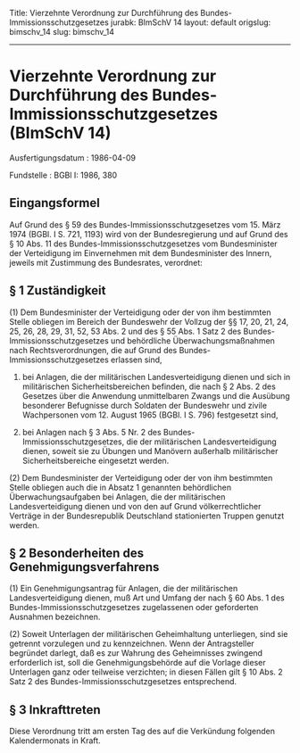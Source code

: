 Title: Vierzehnte Verordnung zur Durchführung des Bundes-Immissionsschutzgesetzes
jurabk: BImSchV 14
layout: default
origslug: bimschv_14
slug: bimschv_14

---

# Vierzehnte Verordnung zur Durchführung des Bundes-Immissionsschutzgesetzes (BImSchV 14)

Ausfertigungsdatum
:   1986-04-09

Fundstelle
:   BGBl I: 1986, 380



## Eingangsformel

Auf Grund des § 59 des Bundes-Immissionsschutzgesetzes vom 15. März
1974 (BGBl. I S. 721, 1193) wird von der Bundesregierung und auf Grund
des § 10 Abs. 11 des Bundes-Immissionsschutzgesetzes vom
Bundesminister der Verteidigung im Einvernehmen mit dem Bundesminister
des Innern, jeweils mit Zustimmung des Bundesrates, verordnet:


## § 1 Zuständigkeit

(1) Dem Bundesminister der Verteidigung oder der von ihm bestimmten
Stelle obliegen im Bereich der Bundeswehr der Vollzug der §§ 17, 20,
21, 24, 25, 26, 28, 29, 31, 52, 53 Abs. 2 und des § 55 Abs. 1 Satz 2
des Bundes-Immissionsschutzgesetzes und behördliche
Überwachungsmaßnahmen nach Rechtsverordnungen, die auf Grund des
Bundes-Immissionsschutzgesetzes erlassen sind,

1.  bei Anlagen, die der militärischen Landesverteidigung dienen und sich
    in militärischen Sicherheitsbereichen befinden, die nach § 2 Abs. 2
    des Gesetzes über die Anwendung unmittelbaren Zwangs und die Ausübung
    besonderer Befugnisse durch Soldaten der Bundeswehr und zivile
    Wachpersonen vom 12. August 1965 (BGBl. I S. 796) festgesetzt sind,


2.  bei Anlagen nach § 3 Abs. 5 Nr. 2 des Bundes-Immissionsschutzgesetzes,
    die der militärischen Landesverteidigung dienen, soweit sie zu Übungen
    und Manövern außerhalb militärischer Sicherheitsbereiche eingesetzt
    werden.




(2) Dem Bundesminister der Verteidigung oder der von ihm bestimmten
Stelle obliegen auch die in Absatz 1 genannten behördlichen
Überwachungsaufgaben bei Anlagen, die der militärischen
Landesverteidigung dienen und von den auf Grund völkerrechtlicher
Verträge in der Bundesrepublik Deutschland stationierten Truppen
genutzt werden.


## § 2 Besonderheiten des Genehmigungsverfahrens

(1) Ein Genehmigungsantrag für Anlagen, die der militärischen
Landesverteidigung dienen, muß Art und Umfang der nach § 60 Abs. 1 des
Bundes-Immissionsschutzgesetzes zugelassenen oder geforderten
Ausnahmen bezeichnen.

(2) Soweit Unterlagen der militärischen Geheimhaltung unterliegen,
sind sie getrennt vorzulegen und zu kennzeichnen. Wenn der
Antragsteller begründet darlegt, daß es zur Wahrung des Geheimnisses
zwingend erforderlich ist, soll die Genehmigungsbehörde auf die
Vorlage dieser Unterlagen ganz oder teilweise verzichten; in diesen
Fällen gilt § 10 Abs. 2 Satz 2 des Bundes-Immissionsschutzgesetzes
entsprechend.


## § 3 Inkrafttreten

Diese Verordnung tritt am ersten Tag des auf die Verkündung folgenden
Kalendermonats in Kraft.


